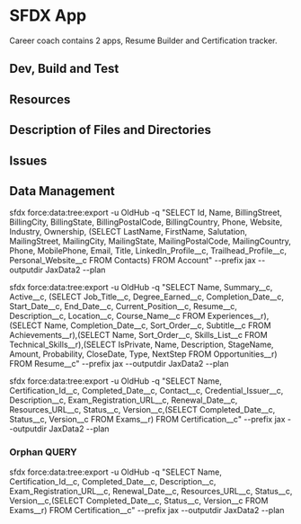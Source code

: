 # SFDX  App
Career coach contains 2 apps, Resume Builder and Certification tracker. 

## Dev, Build and Test


## Resources


## Description of Files and Directories


## Issues


## Data Management
sfdx force:data:tree:export -u OldHub -q "SELECT Id, Name, BillingStreet, BillingCity, BillingState, BillingPostalCode, BillingCountry, Phone, Website, Industry, Ownership, (SELECT LastName, FirstName, Salutation, MailingStreet, MailingCity, MailingState, MailingPostalCode, MailingCountry, Phone, MobilePhone, Email, Title, LinkedIn_Profile__c, Trailhead_Profile__c, Personal_Website__c FROM Contacts) FROM Account" --prefix jax --outputdir JaxData2 --plan

sfdx force:data:tree:export -u OldHub -q "SELECT Name, Summary__c, Active__c, (SELECT Job_Title__c, Degree_Earned__c, Completion_Date__c, Start_Date__c, End_Date__c, Current_Position__c, Resume__c, Description__c, Location__c, Course_Name__c FROM Experiences__r),(SELECT Name, Completion_Date__c, Sort_Order__c, Subtitle__c FROM Achievements__r),(SELECT Name, Sort_Order__c, Skills_List__c FROM Technical_Skills__r),(SELECT IsPrivate, Name, Description, StageName, Amount, Probability, CloseDate, Type, NextStep FROM Opportunities__r) FROM Resume__c" --prefix jax --outputdir JaxData2 --plan

sfdx force:data:tree:export -u OldHub -q "SELECT Name, Certification_Id__c, Completed_Date__c, Contact__c, Credential_Issuer__c, Description__c, Exam_Registration_URL__c, Renewal_Date__c, Resources_URL__c, Status__c, Version__c,(SELECT Completed_Date__c, Status__c, Version__c FROM Exams__r) FROM Certification__c" --prefix jax --outputdir JaxData2 --plan

### Orphan QUERY

sfdx force:data:tree:export -u OldHub -q "SELECT Name, Certification_Id__c, Completed_Date__c, Description__c, Exam_Registration_URL__c, Renewal_Date__c, Resources_URL__c, Status__c, Version__c,(SELECT Completed_Date__c, Status__c, Version__c FROM Exams__r) FROM Certification__c" --prefix jax --outputdir JaxData2 --plan